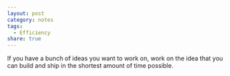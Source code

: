 ```yaml
---
layout: post
category: notes
tags:
  - Efficiency
share: true
---
```

If you have a bunch of ideas you want to work on, work on the idea that you can build and ship in the shortest amount of time possible.